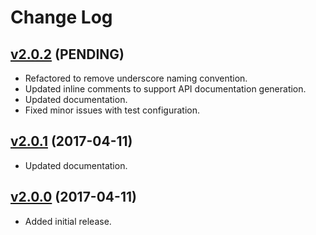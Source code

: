 # Change Log

## [v2.0.2](https://github.com/arsnebula/nebula-element-mixin/releases/tag/v2.0.2) (PENDING)

- Refactored to remove underscore naming convention.
- Updated inline comments to support API documentation generation.
- Updated documentation.
- Fixed minor issues with test configuration.

## [v2.0.1](https://github.com/arsnebula/nebula-element-mixin/releases/tag/v2.0.1) (2017-04-11)

- Updated documentation.

## [v2.0.0](https://github.com/arsnebula/nebula-element-mixin/releases/tag/v2.0.0) (2017-04-11)

- Added initial release.